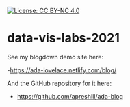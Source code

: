 [![License: CC BY-NC 4.0](https://img.shields.io/badge/License-CC%20BY--NC%204.0-lightgrey.svg)](https://creativecommons.org/licenses/by-nc/4.0/)

# data-vis-labs-2021

See my blogdown demo site here: 

-https://ada-lovelace.netlify.com/blog/


And the GitHub repository for it here: 

- https://github.com/apreshill/ada-blog
